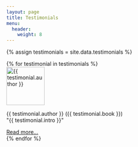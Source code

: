 ```yaml
---
layout: page
title: Testimonials
menu: 
  header:
    weight: 8
---
```


<style>
  .testimonial-details {
    display: none;
  }
</style>

{% assign testimonials = site.data.testimonials %}

<div class="testimonials-container">
  {% for testimonial in testimonials %}
    <div class="testimonial">
      <img src="{{ testimonial.image }}" alt="{{ testimonial.author }}" width="100px"/>
      <p>
        {{ testimonial.author }} ({{ testimonial.book }})
        <br>
        "{{ testimonial.intro }}"
      </p>
      <p class="testimonial-details">
        {{ testimonial.details }}
      </p>
      <a class="testimonial-author" href="#">Read more...</a>
    </div>
  {% endfor %}
</div>

<script>
  var readMoreLinks = document.querySelectorAll(".testimonial-author");

  readMoreLinks.forEach(function(link) {
    link.addEventListener("click", function(e) {
      e.preventDefault();
      var details = link.previousElementSibling.nextElementSibling;
      details.style.display = details.style.display === "block" || details.style.display === "" ? "none" : "block";
    });
  });
</script>
